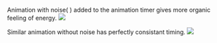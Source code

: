 Animation with noise( ) added to the animation timer gives more organic feeling of energy.
![](http://g.recordit.co/PQa5TfBSiv.gif)

Similar animation without noise has perfectly consistant timing.
![](http://g.recordit.co/xk85GSXft5.gif)